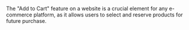 The "Add to Cart" feature on a website is a crucial element for any e-commerce platform, as it allows users to select and reserve products for future purchase.
